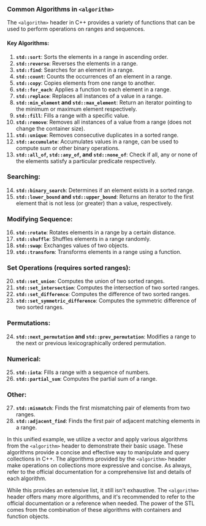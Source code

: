 ### Common Algorithms in `<algorithm>`

The `<algorithm>` header in C++ provides a variety of functions that can be used to perform operations on ranges and sequences.

#### **Key Algorithms:**

1. **`std::sort`**: Sorts the elements in a range in ascending order.
2. **`std::reverse`**: Reverses the elements in a range.
3. **`std::find`**: Searches for an element in a range.
4. **`std::count`**: Counts the occurrences of an element in a range.
5. **`std::copy`**: Copies elements from one range to another.
6. **`std::for_each`**: Applies a function to each element in a range.
7. **`std::replace`**: Replaces all instances of a value in a range.
8. **`std::min_element` and `std::max_element`**: Return an iterator pointing to the minimum or maximum element respectively.
9. **`std::fill`**: Fills a range with a specific value.
10. **`std::remove`**: Removes all instances of a value from a range (does not change the container size).
11. **`std::unique`**: Removes consecutive duplicates in a sorted range.
12. **`std::accumulate`**: Accumulates values in a range, can be used to compute sum or other binary operations.
13. **`std::all_of`, `std::any_of`, and `std::none_of`**: Check if all, any or none of the elements satisfy a particular predicate respectively.

### Searching:
14. **`std::binary_search`**: Determines if an element exists in a sorted range.
15. **`std::lower_bound` and `std::upper_bound`**: Returns an iterator to the first element that is not less (or greater) than a value, respectively.

### Modifying Sequence:
16. **`std::rotate`**: Rotates elements in a range by a certain distance.
17. **`std::shuffle`**: Shuffles elements in a range randomly.
18. **`std::swap`**: Exchanges values of two objects.
19. **`std::transform`**: Transforms elements in a range using a function.

### Set Operations (requires sorted ranges):
20. **`std::set_union`**: Computes the union of two sorted ranges.
21. **`std::set_intersection`**: Computes the intersection of two sorted ranges.
22. **`std::set_difference`**: Computes the difference of two sorted ranges.
23. **`std::set_symmetric_difference`**: Computes the symmetric difference of two sorted ranges.

### Permutations:
24. **`std::next_permutation` and `std::prev_permutation`**: Modifies a range to the next or previous lexicographically ordered permutation.

### Numerical:
25. **`std::iota`**: Fills a range with a sequence of numbers.
26. **`std::partial_sum`**: Computes the partial sum of a range.

### Other:
27. **`std::mismatch`**: Finds the first mismatching pair of elements from two ranges.
28. **`std::adjacent_find`**: Finds the first pair of adjacent matching elements in a range.

In this unified example, we utilize a vector and apply various algorithms from the `<algorithm>` header to demonstrate their basic usage. These algorithms provide a concise and effective way to manipulate and query collections in C++. The algorithms provided by the `<algorithm>` header make operations on collections more expressive and concise. As always, refer to the official documentation for a comprehensive list and details of each algorithm.

While this provides an extensive list, it still isn't exhaustive. The `<algorithm>` header offers many more algorithms, and it's recommended to refer to the official documentation or a reference when needed. The power of the STL comes from the combination of these algorithms with containers and function objects.

